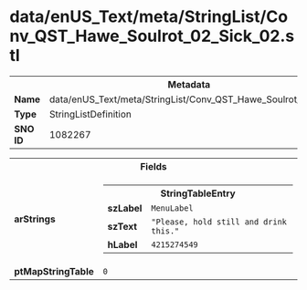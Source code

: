 <h1>data/enUS_Text/meta/StringList/Conv_QST_Hawe_Soulrot_02_Sick_02.stl</h1><table><tr><th colspan="100%">Metadata</th></tr><tr><td><b>Name</b></td><td>data/enUS_Text/meta/StringList/Conv_QST_Hawe_Soulrot_02_Sick_02.stl</td></tr><tr><td><b>Type</b></td><td>StringListDefinition</td></tr><tr><td><b>SNO ID</b></td><td>1082267</td></tr></table>

<table><tr><th colspan="100%">Fields</th></tr><tr><td><b>arStrings</b></td><td><table><tr><th colspan="100%">StringTableEntry</th></tr><tr><td><b>szLabel</b></td><td><code>MenuLabel</code></td></tr><tr><td><b>szText</b></td><td><code>"Please, hold still and drink this."</code></td></tr><tr><td><b>hLabel</b></td><td><code>4215274549</code></td></tr></table>


</td></tr><tr><td><b>ptMapStringTable</b></td><td><code>0</code></td></tr></table>

